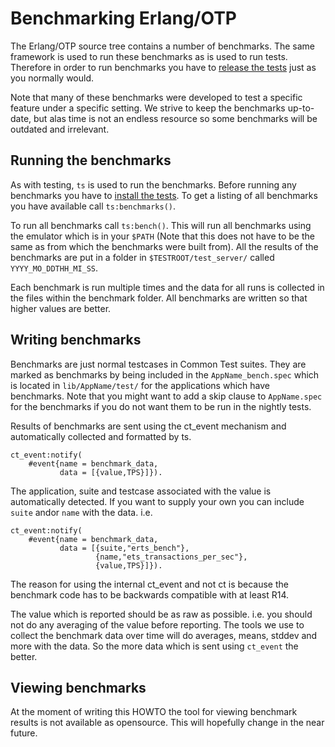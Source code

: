 Benchmarking Erlang/OTP
=======================

The Erlang/OTP source tree contains a number of benchmarks. The same framework
is used to run these benchmarks as is used to run tests. Therefore in order to
run benchmarks you have to [release the tests][] just as you normally would.

Note that many of these benchmarks were developed to test a specific feature
under a specific setting. We strive to keep the benchmarks up-to-date, but alas
time is not an endless resource so some benchmarks will be outdated and 
irrelevant.

Running the benchmarks
----------------------

As with testing, `ts` is used to run the benchmarks. Before running any 
benchmarks you have to [install the tests][]. To get a listing of all 
benchmarks you have available call `ts:benchmarks()`.

To run all benchmarks call `ts:bench()`. This will run all benchmarks using 
the emulator which is in your `$PATH` (Note that this does not have to be the
same as from which the benchmarks were built from). All the results of the 
benchmarks are put in a folder in `$TESTROOT/test_server/` called 
`YYYY_MO_DDTHH_MI_SS`. 

Each benchmark is run multiple times and the data for all runs is collected in
the files within the benchmark folder. All benchmarks are written so that
higher values are better. 

Writing benchmarks
------------------

Benchmarks are just normal testcases in Common Test suites. They are marked as
benchmarks by being included in the `AppName_bench.spec` which is located in
`lib/AppName/test/` for the applications which have benchmarks. Note that you
might want to add a skip clause to `AppName.spec` for the benchmarks if you do
not want them to be run in the nightly tests.

Results of benchmarks are sent using the ct_event mechanism and automatically
collected and formatted by ts. 

    ct_event:notify(
        #event{name = benchmark_data, 
               data = [{value,TPS}]}).

The application, suite and testcase associated with the value is automatically
detected. If you want to supply your own you can include `suite` andor `name`
with the data. i.e.

    ct_event:notify(
        #event{name = benchmark_data, 
               data = [{suite,"erts_bench"},
			           {name,"ets_transactions_per_sec"},
			           {value,TPS}]}).
					   
The reason for using the internal ct_event and not ct is because the benchmark 
code has to be backwards compatible with at least R14. 

The value which is reported should be as raw as possible. i.e. you should not
do any averaging of the value before reporting. The tools we use to collect the
benchmark data over time will do averages, means, stddev and more with the data.
So the more data which is sent using `ct_event` the better.

Viewing benchmarks
------------------

At the moment of writing this HOWTO the tool for viewing benchmark results is
not available as opensource. This will hopefully change in the near future.


   [release the tests]: README.testing.md#releasing-tests
   [install the tests]: README.testing.md#configuring-the-test-environment

